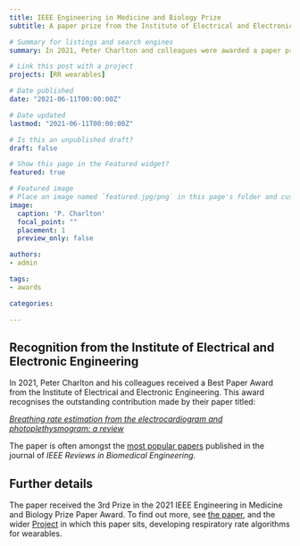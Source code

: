 ```yaml
---
title: IEEE Engineering in Medicine and Biology Prize 
subtitle: A paper prize from the Institute of Electrical and Electronic Engineering.

# Summary for listings and search engines
summary: In 2021, Peter Charlton and colleagues were awarded a paper prize from the Institute of Electrical and Electronic Engineering.

# Link this post with a project
projects: [RR wearables]

# Date published
date: "2021-06-11T00:00:00Z"

# Date updated
lastmod: "2021-06-11T00:00:00Z"

# Is this an unpublished draft?
draft: false

# Show this page in the Featured widget?
featured: true

# Featured image
# Place an image named `featured.jpg/png` in this page's folder and customize its options here.
image:
  caption: 'P. Charlton'
  focal_point: ""
  placement: 1
  preview_only: false

authors:
- admin

tags:
- awards

categories:

---
```


## Recognition from the Institute of Electrical and Electronic Engineering

In 2021, Peter Charlton and his colleagues received a Best Paper Award from the Institute of Electrical and Electronic Engineering. This award recognises the outstanding contribution made by their paper titled:

_[Breathing rate estimation from the electrocardiogram and photoplethysmogram: a review](/publication/rr_review/)_

The paper is often amongst the [most popular papers](https://ieeexplore.ieee.org/xpl/topAccessedArticles.jsp?punumber=4664312) published in the journal of _IEEE Reviews in Biomedical Engineering_.

## Further details

The paper received the 3rd Prize in the 2021 IEEE Engineering in Medicine and Biology Prize Paper Award. To find out more, see [the paper](/publication/rr_review/), and the wider [Project](/project/rr-wearables/) in which this paper sits, developing respiratory rate algorithms for wearables.